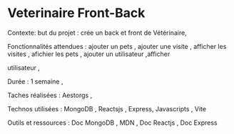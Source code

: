 # Veterinaire Front-Back



Contexte: but du projet : crée un back et front de Vétérinaire, 

Fonctionnalités attendues : ajouter un pets , ajouter une visite , afficher les visites , afichier les pets , ajouter un utilisateur ,afficher 

utilisateur , 

Durée : 1 semaine , 

Taches réalisées : Aestorgs , 

Technos utilisées : MongoDB , Reactsjs , Express, Javascripts , Vite

Outils et ressources : Doc MongoDB , MDN , Doc Reactjs , Doc Express
